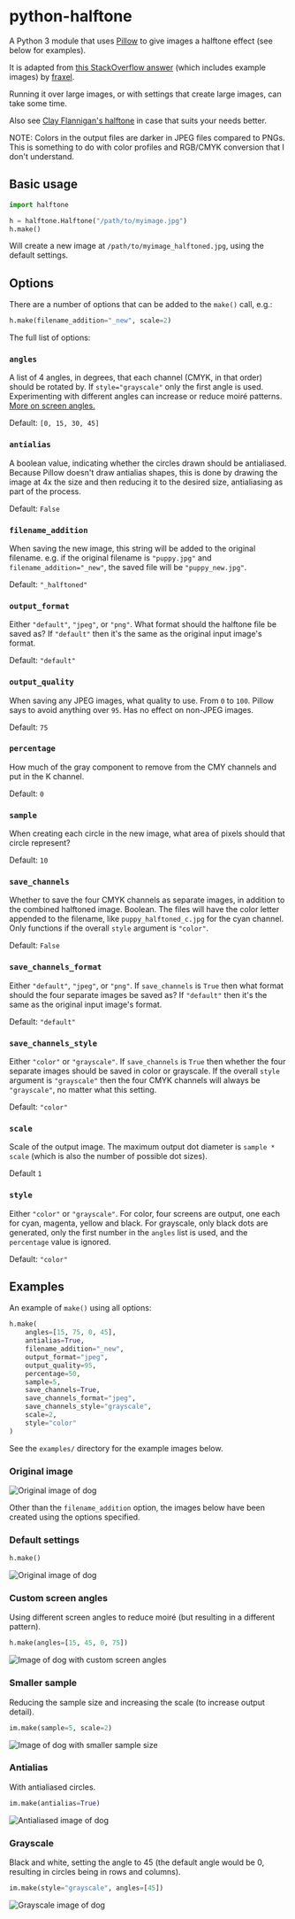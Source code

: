 # python-halftone

A Python 3 module that uses [Pillow][pillow] to give images a halftone effect (see below for examples).

It is adapted from [this StackOverflow answer][so] (which includes example images) by [fraxel][fr].

Running it over large images, or with settings that create large images, can take some time.

Also see [Clay Flannigan's halftone][clay] in case that suits your needs better.

[pillow]: http://pillow.readthedocs.io
[so]: http://stackoverflow.com/questions/10572274/halftone-images-in-python/10575940#10575940
[fr]: http://stackoverflow.com/users/1175101/fraxel
[clay]: https://github.com/ClayFlannigan/halftone

NOTE: Colors in the output files are darker in JPEG files compared to PNGs. This is something to do
with color profiles and RGB/CMYK conversion that I don't understand. 

## Basic usage

```python
import halftone

h = halftone.Halftone("/path/to/myimage.jpg")
h.make()
```

Will create a new image at `/path/to/myimage_halftoned.jpg`, using the default settings.

## Options

There are a number of options that can be added to the `make()` call, e.g.:

```python
h.make(filename_addition="_new", scale=2)
```

The full list of options:

### `angles`

A list of 4 angles, in degrees, that each channel (CMYK, in that order) should be rotated by. If `style="grayscale"` only the first angle is used. Experimenting with different angles can increase or reduce moiré patterns. [More on screen angles.](http://the-print-guide.blogspot.co.uk/2009/05/halftone-screen-angles.html)

Default: `[0, 15, 30, 45]`

### `antialias`

A boolean value, indicating whether the circles drawn should be antialiased. Because Pillow doesn't draw antialias shapes, this is done by drawing the image at 4x the size and then reducing it to the desired size, antialiasing as part of the process.

Default: `False`

### `filename_addition`

When saving the new image, this string will be added to the original filename. e.g. if the original filename is `"puppy.jpg"` and `filename_addition="_new"`, the saved file will be `"puppy_new.jpg"`.

Default: `"_halftoned"`

### `output_format`

Either `"default"`, `"jpeg"`, or `"png"`. What format should the halftone file be saved as? If `"default"` then it's the same as the original input image's format.

Default: `"default"`

### `output_quality`

When saving any JPEG images, what quality to use. From `0` to `100`. Pillow says to avoid anything over `95`. Has no effect on non-JPEG images.

Default: `75`

### `percentage`

How much of the gray component to remove from the CMY channels and put in the K channel.

Default: `0`

### `sample`

When creating each circle in the new image, what area of pixels should that circle represent?

Default: `10`

### `save_channels`

Whether to save the four CMYK channels as separate images, in addition to the combined halftoned image. Boolean. The files will have the color letter appended to the filename, like `puppy_halftoned_c.jpg` for the cyan channel. Only functions if the overall `style` argument is `"color"`.

Default: `False`

### `save_channels_format`

Either `"default"`, `"jpeg"`, or `"png"`. If `save_channels` is `True` then what format should the four separate images be saved as? If `"default"` then it's the same as the original input image's format.

Default: `"default"`

### `save_channels_style`

Either `"color"` or `"grayscale"`. If `save_channels` is `True` then whether the four separate images should be saved in color or grayscale. If the overall `style` argument is `"grayscale"` then the four CMYK channels will always be `"grayscale"`, no matter what this setting.

Default: `"color"`

### `scale`

Scale of the output image. The maximum output dot diameter is `sample * scale` (which is also the number of possible dot sizes).

Default `1`

### `style`

Either `"color"` or `"grayscale"`. For color, four screens are output, one each for cyan, magenta, yellow and black. For grayscale, only black dots are generated, only the first number in the `angles` list is used, and the `percentage` value is ignored.

Default: `"color"`

## Examples

An example of `make()` using all options:

```python
h.make(
    angles=[15, 75, 0, 45],
    antialias=True,
    filename_addition="_new",
    output_format="jpeg",
    output_quality=95,
    percentage=50,
    sample=5,
    save_channels=True,
    save_channels_format="jpeg",
    save_channels_style="grayscale",
    scale=2,
    style="color"
)
```

See the `examples/` directory for the example images below.

### Original image

![Original image of dog](examples/original.jpg?raw=True)

Other than the `filename_addition` option, the images below have been created
using the options specified.

### Default settings

```python
h.make()
```

![Original image of dog](examples/defaults.jpg?raw=True)

### Custom screen angles

Using different screen angles to reduce moiré (but resulting in a different pattern).

```python
h.make(angles=[15, 45, 0, 75])
```

![Image of dog with custom screen angles](examples/angles.jpg?raw=True)

### Smaller sample

Reducing the sample size and increasing the scale (to increase output detail).

```python
im.make(sample=5, scale=2)
```

![Image of dog with smaller sample size](examples/sample_scale.jpg?raw=True)

### Antialias

With antialiased circles.

```python
im.make(antialias=True)
```

![Antialiased image of dog](examples/antialiased.jpg?raw=True)

### Grayscale

Black and white, setting the angle to 45 (the default angle would be 0, resulting in circles being in rows and columns).

```python
im.make(style="grayscale", angles=[45])
```

![Grayscale image of dog](examples/grayscale.jpg?raw=True)

